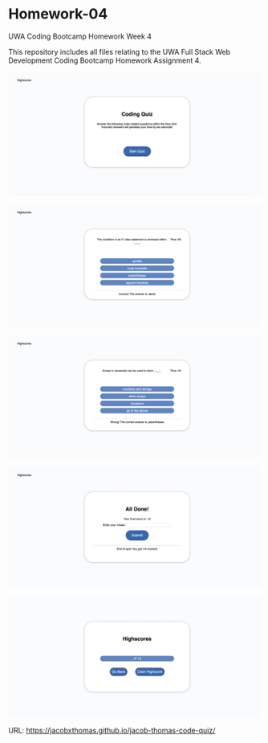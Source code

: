 # Homework-04

UWA Coding Bootcamp Homework Week 4

This repository includes all files relating to the UWA Full Stack Web Development Coding Bootcamp Homework Assignment 4.

![alt text](https://github.com/jacobxthomas/jacob-thomas-code-quiz/blob/master/screenshot1.png?raw=true)

![alt text](https://github.com/jacobxthomas/jacob-thomas-code-quiz/blob/master/screenshot2.png?raw=true)

![alt text](https://github.com/jacobxthomas/jacob-thomas-code-quiz/blob/master/screenshot3.png?raw=true)

![alt text](https://github.com/jacobxthomas/jacob-thomas-code-quiz/blob/master/screenshot4.png?raw=true)

![alt text](https://github.com/jacobxthomas/jacob-thomas-code-quiz/blob/master/screenshot5.png?raw=true)

URL: https://jacobxthomas.github.io/jacob-thomas-code-quiz/
